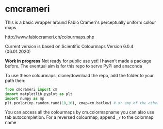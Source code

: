 # cmcrameri

This is a basic wrapper around Fabio Crameri's perceptually uniform colour maps

http://www.fabiocrameri.ch/colourmaps.php

Current version is based on Scientific Colourmaps Version 6.0.4 (06.01.2020)

**Work in progress** Not ready for public use yet! I haven't made a package before. The eventual aim is for this repo to serve PyPI and anaconda

To use these colourmaps, clone/download the repo, add the folder to your path then:
```python
from cmcrameri import cm
import matplotlib.pyplot as plt
import numpy as mp
plt.pcolor(np.random.rand(10,10), cmap=cm.batlow) # or any of the other colourmaps made by Fabio Crameri
```
You can access all the colourmaps by cm.colormapname you can also use tab autocompletion. For a reversed colourmap, append `_r` to the colormap name
